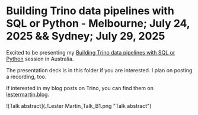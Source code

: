 # Building Trino data pipelines with SQL or Python - Melbourne; July 24, 2025 && Sydney; July 29, 2025

Excited to be presenting my [Building Trino data pipelines with SQL or Python](https://dataengbytes.com/sessions/S0018) session in Australia.

The presentation deck is in this folder if you are interested. I plan on posting a recording, too.

If interested in my blog posts on Trino, you can find them on [lestermartin.blog](https://lestermartin.blog/tag/trino/).

![Talk abstract](./Lester Martin_Talk_B1.png "Talk abstract")


